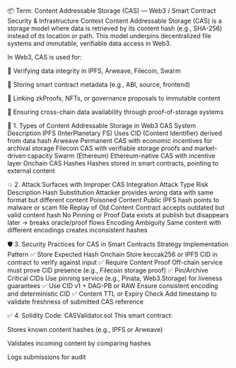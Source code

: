 📦 Term: Content Addressable Storage (CAS) — Web3 / Smart Contract Security & Infrastructure Context
Content Addressable Storage (CAS) is a storage model where data is retrieved by its content hash (e.g., SHA-256) instead of its location or path. This model underpins decentralized file systems and immutable, verifiable data access in Web3.

In Web3, CAS is used for:

🔐 Verifying data integrity in IPFS, Arweave, Filecoin, Swarm

📄 Storing smart contract metadata (e.g., ABI, source, frontend)

🧠 Linking zkProofs, NFTs, or governance proposals to immutable content

🌉 Ensuring cross-chain data availability through proof-of-storage systems

📘 1. Types of Content Addressable Storage in Web3
CAS System	Description
IPFS (InterPlanetary FS)	Uses CID (Content Identifier) derived from data hash
Arweave	Permanent CAS with economic incentives for archival storage
Filecoin	CAS with verifiable storage proofs and market-driven capacity
Swarm (Ethereum)	Ethereum-native CAS with incentive layer
Onchain CAS Hashes	Hashes stored in smart contracts, pointing to external content

💥 2. Attack Surfaces with Improper CAS Integration
Attack Type	Risk Description
Hash Substitution	Attacker provides wrong data with same format but different content
Poisoned Content	Public IPFS hash points to malware or scam file
Replay of Old Content	Contract accepts outdated but valid content hash
No Pinning or Proof	Data exists at publish but disappears later → breaks oracle/proof flows
Encoding Ambiguity	Same content with different encodings creates inconsistent hashes

🛡️ 3. Security Practices for CAS in Smart Contracts
Strategy	Implementation Pattern
✅ Store Expected Hash Onchain	Store keccak256 or IPFS CID in contract to verify against input
✅ Require Content Proof	Off-chain service must prove CID presence (e.g., Filecoin storage proof)
✅ Pin/Archive Critical CIDs	Use pinning service (e.g., Pinata, Web3.Storage) for liveness guarantees
✅ Use CID v1 + DAG-PB or RAW	Ensure consistent encoding and deterministic CID
✅ Content TTL or Expiry Check	Add timestamp to validate freshness of submitted CAS reference

✅ 4. Solidity Code: CASValidator.sol
This smart contract:

Stores known content hashes (e.g., IPFS or Arweave)

Validates incoming content by comparing hashes

Logs submissions for audit